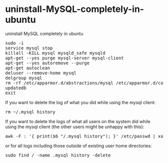 # uninstall-MySQL-completely-in-ubuntu
uninstall MySQL completely in ubuntu

<pre>
sudo -i
service mysql stop
killall -KILL mysql mysqld_safe mysqld
apt-get --yes purge mysql-server mysql-client
apt-get --yes autoremove --purge
apt-get autoclean
deluser --remove-home mysql
delgroup mysql
rm -rf /etc/apparmor.d/abstractions/mysql /etc/apparmor.d/cache/usr.sbin.mysqld /etc/mysql /var/lib/mysql /var/log/mysql* /var/log/upstart/mysql.log* /var/run/mysqld
updatedb
exit
</pre>
If you want to delete the log of what you did while using the mysql client:
<pre>
rm ~/.mysql_history
</pre>
If you want to delete the logs of what all users on the system did while using the mysql client (the other users might be unhappy with this):
<pre>
awk -F : '{ print($6 "/.mysql_history"); }' /etc/passwd | xargs -r -d '\n' -- sudo rm -f --
</pre>
or for all logs including those outside of existing user home directories:
<pre>
sudo find / -name .mysql_history -delete
</pre>
